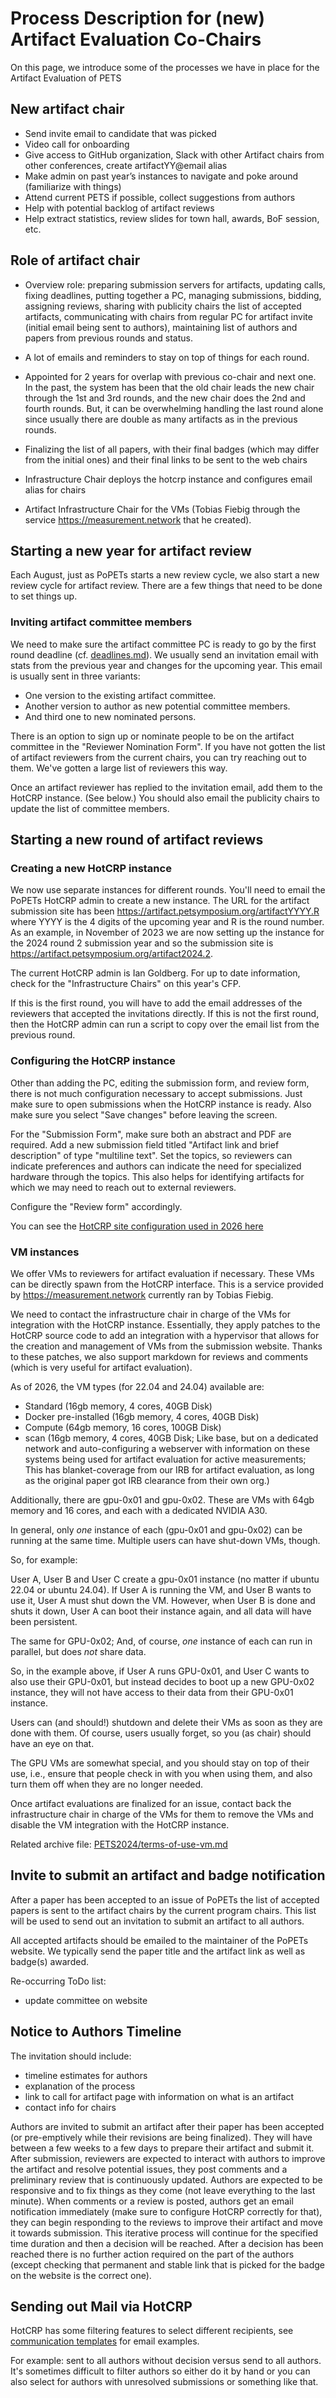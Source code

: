 # Process Description for (new) Artifact Evaluation Co-Chairs

On this page, we introduce some of the processes we have in place for the
Artifact Evaluation of PETS

## New artifact chair

- Send invite email to candidate that was picked
- Video call for onboarding
- Give access to GitHub organization, Slack with other Artifact chairs from
  other conferences, create artifactYY@email alias
- Make admin on past year’s instances to navigate and poke around (familiarize with things)
- Attend current PETS if possible, collect suggestions from authors
- Help with potential backlog of artifact reviews
- Help extract statistics, review slides for town hall, awards, BoF session,
  etc.

## Role of artifact chair


- Overview role: preparing submission servers for artifacts, updating calls,
fixing deadlines, putting together a PC, managing submissions, bidding,
assigning reviews, sharing with publicity chairs the list of accepted
artifacts, communicating with chairs from regular PC for artifact invite
(initial email being sent to authors), maintaining list of authors and papers
from previous rounds and status.

- A lot of emails and reminders to stay on top of things for each round.

- Appointed for 2 years for overlap with previous co-chair and next one. In the
past, the system has been that the old chair leads the new chair through the 1st
and 3rd rounds, and the new chair does the 2nd and fourth rounds. But, it can be
overwhelming handling the last round alone since usually there are double as
many artifacts as in the previous rounds.

- Finalizing the list of all papers, with their final badges (which may differ
from the initial ones) and their final links to be sent to the web chairs

- Infrastructure Chair deploys the hotcrp instance and configures email alias
for chairs

- Artifact Infrastructure Chair for the VMs (Tobias Fiebig through the service
  https://measurement.network that he created).

## Starting a new year for artifact review

Each August, just as PoPETs starts a new review cycle, we also start a new
review cycle for artifact review. There are a few things that need to be done to
set things up.

### Inviting artifact committee members

We need to make sure the artifact committee PC is ready to go by the first round
deadline (cf. [deadlines.md](PETS2026/deadlines.md)). We usually send an
invitation email with stats from the previous year and changes for the upcoming
year. This email is usually sent in three variants:
- One version to the existing artifact committee.
- Another version to author as new potential committee members.
- And third one to new nominated persons.

There is an option to sign up or nominate people to be on the artifact
committee in the "Reviewer Nomination Form". If you have not gotten the list of
artifact reviewers from the current chairs, you can try reaching out to them.
We've gotten a large list of reviewers this way.

Once an artifact reviewer has replied to the invitation email, add them to the
HotCRP instance. (See below.) You should also email the publicity chairs to
update the list of committee members.

## Starting a new round of artifact reviews

### Creating a new HotCRP instance

We now use separate instances for different rounds. You'll need to email the
PoPETs HotCRP admin to create a new instance. The URL for the artifact
submission site has been https://artifact.petsymposium.org/artifactYYYY.R where
YYYY is the 4 digits of the upcoming year and R is the round number. As an
example, in November of 2023 we are now setting up the instance for the 2024
round 2 submission year and so the submission site is
https://artifact.petsymposium.org/artifact2024.2.

The current HotCRP admin is Ian Goldberg. For up to date information, check for
the "Infrastructure Chairs" on this year's CFP.

If this is the first round, you will have to add the email addresses of the
reviewers that accepted the invitations directly. If this is not the first
round, then the HotCRP admin can run a script to copy over the email list from
the previous round.

### Configuring the HotCRP instance

Other than adding the PC, editing the submission form, and review form, there is
not much configuration necessary to accept submissions. Just make sure to open
submissions when the HotCRP instance is ready. Also make sure you select "Save
changes" before leaving the screen.

For the "Submission Form", make sure both an abstract and PDF are required. Add
a new submission field titled "Artifact link and brief description" of type
"multiline text". Set the topics, so reviewers can indicate preferences and
authors can indicate the need for specialized hardware through the topics. This
also helps for identifying artifacts for which we may need to reach out to
external reviewers.

Configure the "Review form" accordingly.

You can see the [HotCRP site configuration used in 2026 here](/PETS2026/hotcrp-site-configuration.json)

### VM instances

We offer VMs to reviewers for artifact evaluation if necessary. These VMs can be
directly spawn from the HotCRP interface. This is a service provided by
https://measurement.network currently ran by Tobias Fiebig.

We need to contact the infrastructure chair in charge of the VMs for integration
with the HotCRP instance. Essentially, they apply patches to the HotCRP source
code to add an integration with a hypervisor that allows for the creation and
management of VMs from the submission website. Thanks to these patches, we also
support markdown for reviews and comments (which is very useful for artifact
evaluation).

As of 2026, the VM types (for 22.04 and 24.04) available are:

- Standard (16gb memory, 4 cores, 40GB Disk)
- Docker pre-installed (16gb memory, 4 cores, 40GB Disk)
- Compute (64gb memory, 16 cores, 100GB Disk)
- scan (16gb memory, 4 cores, 40GB Disk; Like base, but on a dedicated network
  and auto-configuring a webserver with information on these systems being used
  for artifact evaluation for active measurements; This has blanket-coverage
  from our IRB for artifact evaluation, as long as the original paper got IRB
  clearance from their own org.)

Additionally, there are gpu-0x01 and gpu-0x02. These are VMs with 64gb memory
and 16 cores, and each with a dedicated NVIDIA A30.

In general, only _one_ instance of each (gpu-0x01 and gpu-0x02) can be running
at the same time. Multiple users can have shut-down VMs, though.

So, for example:

User A, User B and User C create a gpu-0x01 instance (no matter if ubuntu 22.04
or ubuntu 24.04). If User A is running the VM, and User B wants to use it, User
A must shut down the VM. However, when User B is done and shuts it down, User A
can boot their instance again, and all data will have been persistent.

The same for GPU-0x02; And, of course, _one_ instance of each can run in
parallel, but does _not_ share data.

So, in the example above, if User A runs GPU-0x01, and User C wants to also use
their GPU-0x01, but instead decides to boot up a new GPU-0x02 instance, they
will not have access to their data from their GPU-0x01 instance.


Users can (and should!) shutdown and delete their VMs as soon as they are done
with them. Of course, users usually forget, so you (as chair) should have an eye
on that.

The GPU VMs are somewhat special, and you should stay on top of their use, i.e.,
ensure that people check in with you when using them, and also turn them off
when they are no longer needed.


Once artifact evaluations are finalized for an issue, contact back the
infrastructure chair in charge of the VMs for them to remove the VMs and disable
the VM integration with the HotCRP instance.


Related archive file: [PETS2024/terms-of-use-vm.md](PETS2024/terms-of-use-vm.md)

## Invite to submit an artifact and badge notification
After a paper has been accepted to an issue of PoPETs the list of accepted
papers is sent to the artifact chairs by the current program chairs. This list
will be used to send out an invitation to submit an artifact to all authors.

All accepted artifacts should be emailed to the maintainer of the PoPETs
website. We typically send the paper title and the artifact link as well as
badge(s) awarded.

Re-occurring ToDo list:
- update committee on website

## Notice to Authors Timeline
The invitation should include:
- timeline estimates for authors
- explanation of the process
- link to call for artifact page with information on what is an artifact
- contact info for chairs

Authors are invited to submit an artifact after their paper has been accepted
(or pre-emptively while their revisions are being finalized). They will have
between a few weeks to a few days to prepare their artifact and submit it. After
submission, reviewers are expected to interact with authors to improve the
artifact and resolve potential issues, they post comments and a preliminary
review that is continuously updated. Authors are expected to be responsive and
to fix things as they come (not leave everything to the last minute). When
comments or a review is posted, authors get an email notification immediately
(make sure to configure HotCRP correctly for that), they can begin responding to
the reviews to improve their artifact and move it towards submission. This
iterative process will continue for the specified time duration and then a
decision will be reached. After a decision has been reached there is no further
action required on the part of the authors (except checking that permanent and
stable link that is picked for the badge on the website is the correct one).

## Sending out Mail via HotCRP

HotCRP has some filtering features to select different recipients, see
[communication templates](PETS2026/communication-templates/) for email examples.

For example: sent to all authors without decision versus send to all authors.
It's sometimes difficult to filter authors so either do it by hand or you can
also select for authors with unresolved submissions or something like that.

